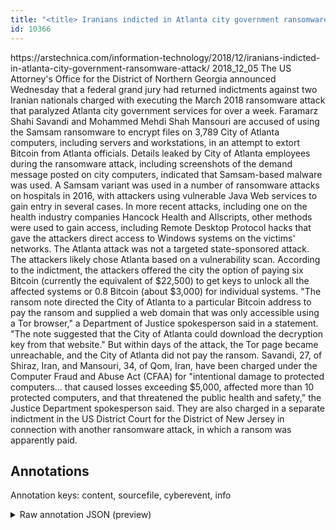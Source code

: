 ```yaml
---
title: "<title> Iranians indicted in Atlanta city government ransomware attack  </title>"
id: 10366
---
```


<title> Iranians indicted in Atlanta city government ransomware attack  </title>
<source> https://arstechnica.com/information-technology/2018/12/iranians-indicted-in-atlanta-city-government-ransomware-attack/ </source>
<date> 2018_12_05 </date>
<text>
The US Attorney's Office for the District of Northern Georgia announced Wednesday that a federal grand jury had returned indictments against two Iranian nationals charged with executing the March 2018 ransomware attack that paralyzed Atlanta city government services for over a week. Faramarz Shahi Savandi and Mohammed Mehdi Shah Mansouri are accused of using the Samsam ransomware to encrypt files on 3,789 City of Atlanta computers, including servers and workstations, in an attempt to extort Bitcoin from Atlanta officials.
Details leaked by City of Atlanta employees during the ransomware attack, including screenshots of the demand message posted on city computers, indicated that Samsam-based malware was used. A Samsam variant was used in a number of ransomware attacks on hospitals in 2016, with attackers using vulnerable Java Web services to gain entry in several cases. In more recent attacks, including one on the health industry companies Hancock Health and Allscripts, other methods were used to gain access, including Remote Desktop Protocol hacks that gave the attackers direct access to Windows systems on the victims' networks.
The Atlanta attack was not a targeted state-sponsored attack. The attackers likely chose Atlanta based on a vulnerability scan. According to the indictment, the attackers offered the city the option of paying six Bitcoin (currently the equivalent of $22,500) to get keys to unlock all the affected systems or 0.8 Bitcoin (about $3,000) for individual systems. "The ransom note directed the City of Atlanta to a particular Bitcoin address to pay the ransom and supplied a web domain that was only accessible using a Tor browser," a Department of Justice spokesperson said in a statement. "The note suggested that the City of Atlanta could download the decryption key from that website." But within days of the attack, the Tor page became unreachable, and the City of Atlanta did not pay the ransom.
Savandi, 27, of Shiraz, Iran, and Mansouri, 34, of Qom, Iran, have been charged under the Computer Fraud and Abuse Act (CFAA) for "intentional damage to protected computers... that caused losses exceeding $5,000, affected more than 10 protected computers, and that threatened the public health and safety," the Justice Department spokesperson said. They are also charged in a separate indictment in the US District Court for the District of New Jersey in connection with another ransomware attack, in which a ransom was apparently paid.
</text>



## Annotations

Annotation keys: content, sourcefile, cyberevent, info

<details>
<summary>Raw annotation JSON (preview)</summary>

```json
{
  "content": "The US Attorney's Office for the District of Northern Georgia announced Wednesday that a federal grand jury had returned indictments against two Iranian nationals charged with executing the March 2018 ransomware attack that paralyzed Atlanta city government services for over a week. Faramarz Shahi Savandi and Mohammed Mehdi Shah Mansouri are accused of using the Samsam ransomware to encrypt files on 3,789 City of Atlanta computers, including servers and workstations, in an attempt to extort Bitcoin from Atlanta officials. Details leaked by City of Atlanta employees during the ransomware attack, including screenshots of the demand message posted on city computers, indicated that Samsam-based malware was used. A Samsam variant was used in a number of ransomware attacks on hospitals in 2016, with attackers using vulnerable Java Web services to gain entry in several cases. In more recent attacks, including one on the health industry companies Hancock Health and Allscripts, other methods were used to gain access, including Remote Desktop Protocol hacks that gave the attackers direct access to Windows systems on the victims' networks. The Atlanta attack was not a targeted state-sponsored attack. The attackers likely chose Atlanta based on a vulnerability scan. According to the indictment, the attackers offered the city the option of paying six Bitcoin (currently the equivalent of $22,500) to get keys to unlock all the affected systems or 0.8 Bitcoin (about $3,000) for individual systems. \"The ransom note directed the City of Atlanta to a particular Bitcoin address to pay the ransom and supplied a web domain that was only accessible using a Tor browser,\" a Department of Justice spokesperson said in a statement. \"The note suggested that the City of Atlanta could download the decryption key from that website.\" But within days of the attack, the Tor page became unreachable, and the City of Atlanta did not pay the ransom. Savandi, 27, of Shiraz, Iran, and Mansouri, 34, of Qom, Iran, have been charged under the Computer Fraud and Abuse Act (CFAA) for \"intentional damage to protected computers... that caused losses exceeding $5,000, affected more than 10 protected computers, and that threatened the public health and safety,\" the Justice Department spokesperson said. They are also charged in a separate indictment in the US District Court for the District of New Jersey in connection with another ransomware attack, in which a ransom was apparently paid.",
  "sourcefile": "10366.txt",
  "cyberevent": {
    "hopper": [
      {
        "index": 0,
        "relation": "Same",
        "events": [
          {
            "index": "E1",
            "type": "Attack",
            "realis": "Actual",
            "nugget": {
              "startOffset": 201,
              "index": "T1",
              "endOffset": 218,
              "text": "ransomware attack"
            },
            "argument": [
              {
                "index": "T3",
                "text": "over a week",
                "endOffset": 282,
                "role": {
                  "type": "Time"
                },
                "startOffset": 271,
                "type": "Time"
              },
              {
                "index": "T42",
                "text": "March 2018",
                "endOffset": 200,
                "role": {
                  "type": "Time"
                },
                "startOffset": 190,
                "type": "Time"
              },
              {
                "index": "T43",
                "external_reference": {
                  "wikidataid": "Q23556"
                },
                "endOffset": 257,
                "role": {
                  "type": "Victim"
                },
                "text": "Atlanta city government",
                "startOffset": 234,
                "type": "Organization"
              }
            ],
            "subtype": "Ransom"
          },
          {
            
```
</details>
